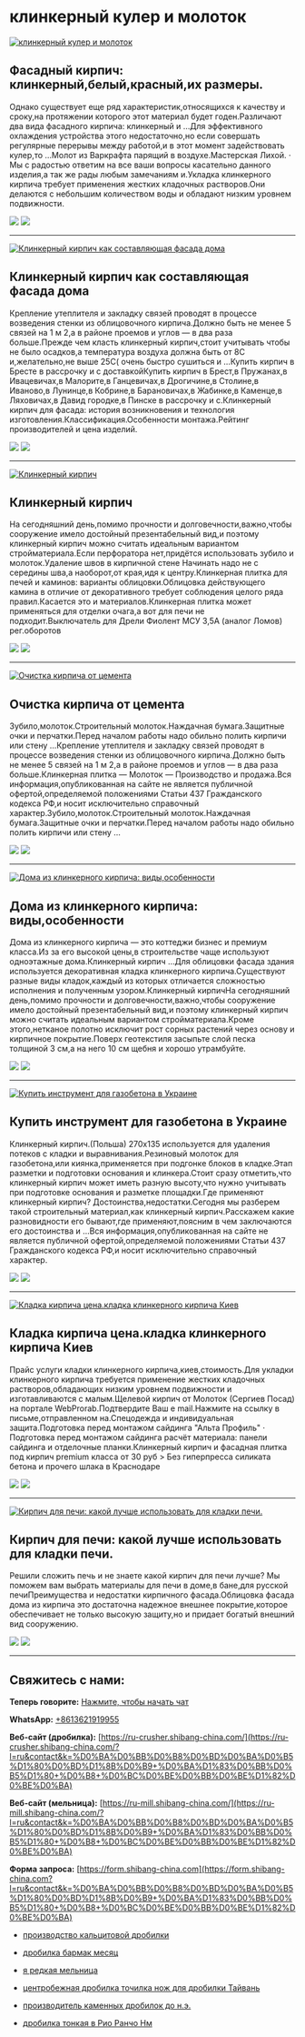 # клинкерный кулер и молоток

<a href="https://swt.shibang-china.com/?l=ru&img&k=%D0%BA%D0%BB%D0%B8%D0%BD%D0%BA%D0%B5%D1%80%D0%BD%D1%8B%D0%B9+%D0%BA%D1%83%D0%BB%D0%B5%D1%80+%D0%B8+%D0%BC%D0%BE%D0%BB%D0%BE%D1%82%D0%BE%D0%BA" target="_blank">![клинкерный кулер и молоток](http://static.shibang-china.com/all-800x300/1235.jpg)</a>

## Фасадный кирпич: клинкерный,белый,красный,их размеры.
Однако существует еще ряд характеристик,относящихся к качеству и сроку,на протяжении которого этот материал будет годен.Различают два вида фасадного кирпича: клинкерный и …Для эффективного охлаждения устройства этого недостаточно,но если совершать регулярные перерывы между работой,и в этот момент задействовать кулер,то …Молот из Варкрафта парящий в воздухе.Мастерская Лихой.&nbsp;&#0183;&#32;Мы с радостью ответим на все ваши вопросы касательно данного изделия,а так же рады любым замечаниям и.Укладка клинкерного кирпича требует применения жестких кладочных растворов.Они делаются с небольшим количеством воды и обладают низким уровнем подвижности.


<a href="https://whatsapp.shibangsoft.com/WhatsApp.php" target="_blank" title="WhatsApp">![](http://static.shibang-china.com/icon/whatsapp.png)</a> <a href="https://swt.shibang-china.com/?l=ru&icon&k=%D0%BA%D0%BB%D0%B8%D0%BD%D0%BA%D0%B5%D1%80%D0%BD%D1%8B%D0%B9+%D0%BA%D1%83%D0%BB%D0%B5%D1%80+%D0%B8+%D0%BC%D0%BE%D0%BB%D0%BE%D1%82%D0%BE%D0%BA" target="_blank">![](http://static.shibang-china.com/icon/chat-ru.png)</a>

---

<a href="https://swt.shibang-china.com/?l=ru&img&k=%D0%BA%D0%BB%D0%B8%D0%BD%D0%BA%D0%B5%D1%80%D0%BD%D1%8B%D0%B9+%D0%BA%D1%83%D0%BB%D0%B5%D1%80+%D0%B8+%D0%BC%D0%BE%D0%BB%D0%BE%D1%82%D0%BE%D0%BA" target="_blank">![Клинкерный кирпич как составляющая фасада дома](http://static.shibang-china.com/all-800x300/187.jpg)</a>

## Клинкерный кирпич как составляющая фасада дома
Крепление утеплителя и закладку связей проводят в процессе возведения стенки из облицовочного кирпича.Должно быть не менее 5 связей на 1 м 2,а в районе проемов и углов — в два раза больше.Прежде чем класть клинкерный кирпич,стоит учитывать чтобы не было осадков,а температура воздуха должна быть от 8С и,желательно,не выше 25С( очень быстро сушиться и …Купить кирпич в Бресте в рассрочку и с доставкойКупить кирпич в Брест,в Пружанах,в Ивацевичах,в Малорите,в Ганцевичах,в Дрогичине,в Столине,в Иваново,в Лунинце,в Кобрине,в Барановичах,в Жабинке,в Каменце,в Ляховичах,в Давид городке,в Пинске в рассрочку и с.Клинкерный кирпич для фасада: история возникновения и технология изготовления.Классификация.Особенности монтажа.Рейтинг производителей и цена изделий.


<a href="https://whatsapp.shibangsoft.com/WhatsApp.php" target="_blank" title="WhatsApp">![](http://static.shibang-china.com/icon/whatsapp.png)</a> <a href="https://swt.shibang-china.com/?l=ru&icon&k=%D0%BA%D0%BB%D0%B8%D0%BD%D0%BA%D0%B5%D1%80%D0%BD%D1%8B%D0%B9+%D0%BA%D1%83%D0%BB%D0%B5%D1%80+%D0%B8+%D0%BC%D0%BE%D0%BB%D0%BE%D1%82%D0%BE%D0%BA" target="_blank">![](http://static.shibang-china.com/icon/chat-ru.png)</a>

---

<a href="https://swt.shibang-china.com/?l=ru&img&k=%D0%BA%D0%BB%D0%B8%D0%BD%D0%BA%D0%B5%D1%80%D0%BD%D1%8B%D0%B9+%D0%BA%D1%83%D0%BB%D0%B5%D1%80+%D0%B8+%D0%BC%D0%BE%D0%BB%D0%BE%D1%82%D0%BE%D0%BA" target="_blank">![Клинкерный кирпич](http://static.shibang-china.com/all-800x300/282.jpg)</a>

## Клинкерный кирпич
На сегодняшний день,помимо прочности и долговечности,важно,чтобы сооружение имело достойный презентабельный вид,и поэтому клинкерный кирпич можно считать идеальным вариантом стройматериала.Если перфоратора нет,придётся использовать зубило и молоток.Удаление швов в кирпичной стене Начинать надо не с середины шва,а наоборот,от края,идя к центру.Клинкерная плитка для печей и каминов: варианты облицовки.Облицовка действующего камина в отличие от декоративного требует соблюдения целого ряда правил.Касается это и материалов.Клинкерная плитка может применяться для отделки очага,а вот для печи не подходит.Выключатель для Дрели Фиолент МСУ 3,5А (аналог Ломов) рег.оборотов


<a href="https://whatsapp.shibangsoft.com/WhatsApp.php" target="_blank" title="WhatsApp">![](http://static.shibang-china.com/icon/whatsapp.png)</a> <a href="https://swt.shibang-china.com/?l=ru&icon&k=%D0%BA%D0%BB%D0%B8%D0%BD%D0%BA%D0%B5%D1%80%D0%BD%D1%8B%D0%B9+%D0%BA%D1%83%D0%BB%D0%B5%D1%80+%D0%B8+%D0%BC%D0%BE%D0%BB%D0%BE%D1%82%D0%BE%D0%BA" target="_blank">![](http://static.shibang-china.com/icon/chat-ru.png)</a>

---

<a href="https://swt.shibang-china.com/?l=ru&img&k=%D0%BA%D0%BB%D0%B8%D0%BD%D0%BA%D0%B5%D1%80%D0%BD%D1%8B%D0%B9+%D0%BA%D1%83%D0%BB%D0%B5%D1%80+%D0%B8+%D0%BC%D0%BE%D0%BB%D0%BE%D1%82%D0%BE%D0%BA" target="_blank">![Очистка кирпича от цемента](http://static.shibang-china.com/all-800x300/420.jpg)</a>

## Очистка кирпича от цемента
Зубило,молоток.Строительный молоток.Наждачная бумага.Защитные очки и перчатки.Перед началом работы надо обильно полить кирпичи или стену …Крепление утеплителя и закладку связей проводят в процессе возведения стенки из облицовочного кирпича.Должно быть не менее 5 связей на 1 м 2,а в районе проемов и углов — в два раза больше.Клинкерная плитка — Молоток — Производство и продажа.Вся информация,опубликованная на сайте не является публичной офертой,определяемой положениями Статьи 437 Гражданского кодекса РФ,и носит исключительно справочный характер.Зубило,молоток.Строительный молоток.Наждачная бумага.Защитные очки и перчатки.Перед началом работы надо обильно полить кирпичи или стену …


<a href="https://whatsapp.shibangsoft.com/WhatsApp.php" target="_blank" title="WhatsApp">![](http://static.shibang-china.com/icon/whatsapp.png)</a> <a href="https://swt.shibang-china.com/?l=ru&icon&k=%D0%BA%D0%BB%D0%B8%D0%BD%D0%BA%D0%B5%D1%80%D0%BD%D1%8B%D0%B9+%D0%BA%D1%83%D0%BB%D0%B5%D1%80+%D0%B8+%D0%BC%D0%BE%D0%BB%D0%BE%D1%82%D0%BE%D0%BA" target="_blank">![](http://static.shibang-china.com/icon/chat-ru.png)</a>

---

<a href="https://swt.shibang-china.com/?l=ru&img&k=%D0%BA%D0%BB%D0%B8%D0%BD%D0%BA%D0%B5%D1%80%D0%BD%D1%8B%D0%B9+%D0%BA%D1%83%D0%BB%D0%B5%D1%80+%D0%B8+%D0%BC%D0%BE%D0%BB%D0%BE%D1%82%D0%BE%D0%BA" target="_blank">![Дома из клинкерного кирпича: виды,особенности](http://static.shibang-china.com/all-800x300/1359.jpg)</a>

## Дома из клинкерного кирпича: виды,особенности
Дома из клинкерного кирпича — это коттеджи бизнес и премиум класса.Из за его высокой цены,в строительстве чаще используют одноэтажные дома.Клинкерный кирпич …Для облицовки фасада здания используется декоративная кладка клинкерного кирпича.Существуют разные виды кладок,каждый из которых отличается сложностью исполнения и полученным узором.Клинкерный кирпичНа сегодняшний день,помимо прочности и долговечности,важно,чтобы сооружение имело достойный презентабельный вид,и поэтому клинкерный кирпич можно считать идеальным вариантом стройматериала.Кроме этого,нетканое полотно исключит рост сорных растений через основу и кирпичное покрытие.Поверх геотекстиля засыпьте слой песка толщиной 3 см,а на него 10 см щебня и хорошо утрамбуйте.


<a href="https://whatsapp.shibangsoft.com/WhatsApp.php" target="_blank" title="WhatsApp">![](http://static.shibang-china.com/icon/whatsapp.png)</a> <a href="https://swt.shibang-china.com/?l=ru&icon&k=%D0%BA%D0%BB%D0%B8%D0%BD%D0%BA%D0%B5%D1%80%D0%BD%D1%8B%D0%B9+%D0%BA%D1%83%D0%BB%D0%B5%D1%80+%D0%B8+%D0%BC%D0%BE%D0%BB%D0%BE%D1%82%D0%BE%D0%BA" target="_blank">![](http://static.shibang-china.com/icon/chat-ru.png)</a>

---

<a href="https://swt.shibang-china.com/?l=ru&img&k=%D0%BA%D0%BB%D0%B8%D0%BD%D0%BA%D0%B5%D1%80%D0%BD%D1%8B%D0%B9+%D0%BA%D1%83%D0%BB%D0%B5%D1%80+%D0%B8+%D0%BC%D0%BE%D0%BB%D0%BE%D1%82%D0%BE%D0%BA" target="_blank">![Купить инструмент для газобетона в Украине](http://static.shibang-china.com/all-800x300/666.jpg)</a>

## Купить инструмент для газобетона в Украине
Клинкерный кирпич.(Польша) 270х135 используется для удаления потеков с кладки и выравнивания.Резиновый молоток для газобетона,или киянка,применяется при подгонке блоков в кладке.Этап разметки и подготовки основания и клинкера.Стоит сразу отметить,что клинкерный кирпич может иметь разную высоту,что нужно учитывать при подготовке основания и разметке площадки.Где применяют клинкерный кирпич? Достоинства,недостатки.Сегодня мы разберем такой строительный материал,как клинкерный кирпич.Расскажем какие разновидности его бывают,где применяют,поясним в чем заключаются его достоинства и …Вся информация,опубликованная на сайте не является публичной офертой,определяемой положениями Статьи 437 Гражданского кодекса РФ,и носит исключительно справочный характер.


<a href="https://whatsapp.shibangsoft.com/WhatsApp.php" target="_blank" title="WhatsApp">![](http://static.shibang-china.com/icon/whatsapp.png)</a> <a href="https://swt.shibang-china.com/?l=ru&icon&k=%D0%BA%D0%BB%D0%B8%D0%BD%D0%BA%D0%B5%D1%80%D0%BD%D1%8B%D0%B9+%D0%BA%D1%83%D0%BB%D0%B5%D1%80+%D0%B8+%D0%BC%D0%BE%D0%BB%D0%BE%D1%82%D0%BE%D0%BA" target="_blank">![](http://static.shibang-china.com/icon/chat-ru.png)</a>

---

<a href="https://swt.shibang-china.com/?l=ru&img&k=%D0%BA%D0%BB%D0%B8%D0%BD%D0%BA%D0%B5%D1%80%D0%BD%D1%8B%D0%B9+%D0%BA%D1%83%D0%BB%D0%B5%D1%80+%D0%B8+%D0%BC%D0%BE%D0%BB%D0%BE%D1%82%D0%BE%D0%BA" target="_blank">![Кладка кирпича цена.кладка клинкерного кирпича Киев](http://static.shibang-china.com/all-800x300/1131.jpg)</a>

## Кладка кирпича цена.кладка клинкерного кирпича Киев
Прайс услуги кладки клинкерного кирпича,киев,стоимость.Для укладки клинкерного кирпича требуется применение жестких кладочных растворов,обладающих низким уровнем подвижности и изготавливаются с малым.Щелевой кирпич от Молоток (Сергиев Посад) на портале WebProrab.Подтвердите Ваш e mail.Нажмите на ссылку в письме,отправленном на.Спецодежда и индивидуальная защита.Подготовка перед монтажом сайдинга &quot;Альта Профиль&quot;&nbsp;&#0183;&#32;Подготовка перед монтажом сайдинга расчёт материала: панели сайдинга и отделочные планки.Клинкерный кирпич и фасадная плитка под кирпич premium класса от 30 руб &gt; Без гиперпресса силиката бетона и прочего шлака в Краснодаре


<a href="https://whatsapp.shibangsoft.com/WhatsApp.php" target="_blank" title="WhatsApp">![](http://static.shibang-china.com/icon/whatsapp.png)</a> <a href="https://swt.shibang-china.com/?l=ru&icon&k=%D0%BA%D0%BB%D0%B8%D0%BD%D0%BA%D0%B5%D1%80%D0%BD%D1%8B%D0%B9+%D0%BA%D1%83%D0%BB%D0%B5%D1%80+%D0%B8+%D0%BC%D0%BE%D0%BB%D0%BE%D1%82%D0%BE%D0%BA" target="_blank">![](http://static.shibang-china.com/icon/chat-ru.png)</a>

---

<a href="https://swt.shibang-china.com/?l=ru&img&k=%D0%BA%D0%BB%D0%B8%D0%BD%D0%BA%D0%B5%D1%80%D0%BD%D1%8B%D0%B9+%D0%BA%D1%83%D0%BB%D0%B5%D1%80+%D0%B8+%D0%BC%D0%BE%D0%BB%D0%BE%D1%82%D0%BE%D0%BA" target="_blank">![Кирпич для печи: какой лучше использовать для кладки печи.](http://static.shibang-china.com/all-800x300/511.jpg)</a>

## Кирпич для печи: какой лучше использовать для кладки печи.
Решили сложить печь и не знаете какой кирпич для печи лучше? Мы поможем вам выбрать материалы для печи в доме,в бане,для русской печиПреимущества и недостатки кирпичного фасада.Облицовка фасада дома из кирпича это достаточна надежное внешнее покрытие,которое обеспечивает не только высокую защиту,но и придает богатый внешний вид сооружению.

<a href="https://whatsapp.shibangsoft.com/WhatsApp.php" target="_blank" title="WhatsApp">![](http://static.shibang-china.com/icon/whatsapp.png)</a> <a href="https://swt.shibang-china.com/?l=ru&icon&k=%D0%BA%D0%BB%D0%B8%D0%BD%D0%BA%D0%B5%D1%80%D0%BD%D1%8B%D0%B9+%D0%BA%D1%83%D0%BB%D0%B5%D1%80+%D0%B8+%D0%BC%D0%BE%D0%BB%D0%BE%D1%82%D0%BE%D0%BA" target="_blank">![](http://static.shibang-china.com/icon/chat-ru.png)</a>

---
## Свяжитесь с нами:

**Теперь говорите:** [Нажмите, чтобы начать чат](https://swt.shibang-china.com?l=ru&contact&k=%D0%BA%D0%BB%D0%B8%D0%BD%D0%BA%D0%B5%D1%80%D0%BD%D1%8B%D0%B9+%D0%BA%D1%83%D0%BB%D0%B5%D1%80+%D0%B8+%D0%BC%D0%BE%D0%BB%D0%BE%D1%82%D0%BE%D0%BA)

**WhatsApp:**  [+8613621919955](https://whatsapp.shibangsoft.com/WhatsApp.php)

**Веб-сайт (дробилка):** [https://ru-crusher.shibang-china.com/](https://ru-crusher.shibang-china.com/?l=ru&contact&k=%D0%BA%D0%BB%D0%B8%D0%BD%D0%BA%D0%B5%D1%80%D0%BD%D1%8B%D0%B9+%D0%BA%D1%83%D0%BB%D0%B5%D1%80+%D0%B8+%D0%BC%D0%BE%D0%BB%D0%BE%D1%82%D0%BE%D0%BA)

**Веб-сайт (мельница):** [https://ru-mill.shibang-china.com/](https://ru-mill.shibang-china.com/?l=ru&contact&k=%D0%BA%D0%BB%D0%B8%D0%BD%D0%BA%D0%B5%D1%80%D0%BD%D1%8B%D0%B9+%D0%BA%D1%83%D0%BB%D0%B5%D1%80+%D0%B8+%D0%BC%D0%BE%D0%BB%D0%BE%D1%82%D0%BE%D0%BA)

**Форма запроса:** [https://form.shibang-china.com](https://form.shibang-china.com?l=ru&contact&k=%D0%BA%D0%BB%D0%B8%D0%BD%D0%BA%D0%B5%D1%80%D0%BD%D1%8B%D0%B9+%D0%BA%D1%83%D0%BB%D0%B5%D1%80+%D0%B8+%D0%BC%D0%BE%D0%BB%D0%BE%D1%82%D0%BE%D0%BA)

* [производство кальцитовой дробилки](../124/%D0%BF%D1%80%D0%BE%D0%B8%D0%B7%D0%B2%D0%BE%D0%B4%D1%81%D1%82%D0%B2%D0%BE%20%D0%BA%D0%B0%D0%BB%D1%8C%D1%86%D0%B8%D1%82%D0%BE%D0%B2%D0%BE%D0%B9%20%D0%B4%D1%80%D0%BE%D0%B1%D0%B8%D0%BB%D0%BA%D0%B8.md)

* [дробилка бармак месяц](../121/%D0%B4%D1%80%D0%BE%D0%B1%D0%B8%D0%BB%D0%BA%D0%B0%20%D0%B1%D0%B0%D1%80%D0%BC%D0%B0%D0%BA%20%D0%BC%D0%B5%D1%81%D1%8F%D1%86.md)

* [я редкая мельница](../124/%D1%8F%20%D1%80%D0%B5%D0%B4%D0%BA%D0%B0%D1%8F%20%D0%BC%D0%B5%D0%BB%D1%8C%D0%BD%D0%B8%D1%86%D0%B0.md)

* [центробежная дробилка точилка нож для дробилки Тайвань](../123/%D1%86%D0%B5%D0%BD%D1%82%D1%80%D0%BE%D0%B1%D0%B5%D0%B6%D0%BD%D0%B0%D1%8F%20%D0%B4%D1%80%D0%BE%D0%B1%D0%B8%D0%BB%D0%BA%D0%B0%20%D1%82%D0%BE%D1%87%D0%B8%D0%BB%D0%BA%D0%B0%20%D0%BD%D0%BE%D0%B6%20%D0%B4%D0%BB%D1%8F%20%D0%B4%D1%80%D0%BE%D0%B1%D0%B8%D0%BB%D0%BA%D0%B8%20%D0%A2%D0%B0%D0%B9%D0%B2%D0%B0%D0%BD%D1%8C.md)

* [производитель каменных дробилок до н.э.](../124/%D0%BF%D1%80%D0%BE%D0%B8%D0%B7%D0%B2%D0%BE%D0%B4%D0%B8%D1%82%D0%B5%D0%BB%D1%8C%20%D0%BA%D0%B0%D0%BC%D0%B5%D0%BD%D0%BD%D1%8B%D1%85%20%D0%B4%D1%80%D0%BE%D0%B1%D0%B8%D0%BB%D0%BE%D0%BA%20%D0%B4%D0%BE%20%D0%BD.%D1%8D..md)

* [дробилка тонкая в Рио Ранчо Нм](../125/%D0%B4%D1%80%D0%BE%D0%B1%D0%B8%D0%BB%D0%BA%D0%B0%20%D1%82%D0%BE%D0%BD%D0%BA%D0%B0%D1%8F%20%D0%B2%20%D0%A0%D0%B8%D0%BE%20%D0%A0%D0%B0%D0%BD%D1%87%D0%BE%20%D0%9D%D0%BC.md)
